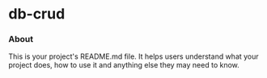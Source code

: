 db-crud
=======

### About

This is your project's README.md file. It helps users understand what your
project does, how to use it and anything else they may need to know.